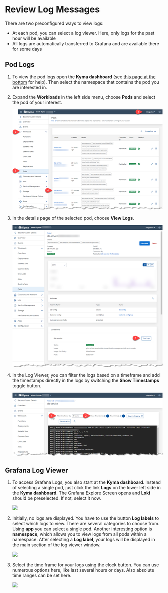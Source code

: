 # Review Log Messages

There are two preconfigured ways to view logs:
* At each pod, you can select a log viewer. Here, only logs for the past hour will be available
* All logs are automatically transferred to Grafana and are available there for some days

## Pod Logs

1. To view the pod logs open the **Kyma dashboard** (see [this page at the bottom](../../../documentation/prepare/setup-btp-environment/README.md) for help). Then select the namespace that contains the pod you are interested in.
1. Expand the **Workloads** in the left side menu, choose **Pods** and select the pod of your interest.

   ![](images/podlog1.png)
1. In the details page of the selected pod, choose **View Logs**.

   ![](images/podlog2.png)
1. In the Log Viewer, you can filter the logs based on a timeframe and add the timestamps directly in the logs by switching the **Show Timestamps** toggle button.

   ![](images/podlog3.png)

## Grafana Log Viewer

1. To access Grafana Logs, you also start at the **Kyma dashboard**. Instead of selecting a single pod, just click the link **Logs** on the lower left side in the **Kyma dashboard**. The Grafana Explore Screen opens and **Loki** should be preselected. If not, select it now.

   ![](images/grafana_log_1.png)

1. Initially, no logs are displayed. You have to use the button **Log labels** to select which logs to view. There are several categories to choose from. Using **app** you can select a single pod. Another interesting option is
   **namespace**, which allows you to view logs from all pods within a namespace. After selecting a **Log label**, your logs will be displayed in the main section of the log viewer window.

   ![](images/grafana_log_2.png)

1. Select the time frame for your logs using the clock button. You can use numerous options here, like last several hours or days. Also absolute time ranges can be set here.

   ![](images/grafana_log_3.png)


